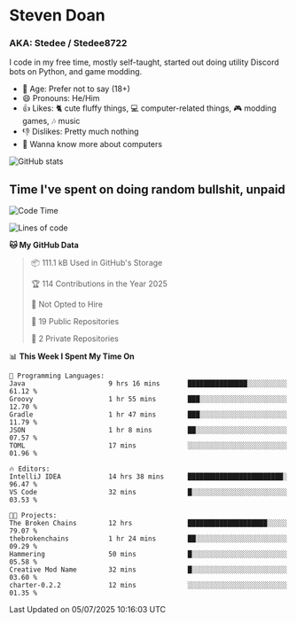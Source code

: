 # Steven Doan
### AKA: Stedee / Stedee8722
I code in my free time, mostly self-taught, started out doing utility Discord bots on Python, and game modding.

- 🤔 Age: Prefer not to say (18+)
- 😄 Pronouns: He/Him
- 👍 Likes: 🐈 cute fluffy things, 💻 computer-related things, 🎮 modding games, 🎶 music
- 👎 Dislikes: Pretty much nothing
- 🥹 Wanna know more about computers

![GitHub stats](https://github-readme-stats-iota-mocha-40.vercel.app/api?username=Stedee8722&show=prs_merged,prs_merged_percentage&show_icons=true&theme=transparent)

## Time I've spent on doing random bullshit, unpaid
<!--START_SECTION:Time I've spent on doing random bullshit, unpaid-->
![Code Time](http://img.shields.io/badge/Code%20Time-296%20hrs%2020%20mins-blue)

![Lines of code](https://img.shields.io/badge/From%20Hello%20World%20I%27ve%20Written-85.1%20thousand%20lines%20of%20code-blue)

**🐱 My GitHub Data** 

> 📦 111.1 kB Used in GitHub's Storage 
 > 
> 🏆 114 Contributions in the Year 2025
 > 
> 🚫 Not Opted to Hire
 > 
> 📜 19 Public Repositories 
 > 
> 🔑 2 Private Repositories 
 > 
📊 **This Week I Spent My Time On** 

```text
💬 Programming Languages: 
Java                     9 hrs 16 mins       ███████████████░░░░░░░░░░   61.12 % 
Groovy                   1 hr 55 mins        ███░░░░░░░░░░░░░░░░░░░░░░   12.70 % 
Gradle                   1 hr 47 mins        ███░░░░░░░░░░░░░░░░░░░░░░   11.79 % 
JSON                     1 hr 8 mins         ██░░░░░░░░░░░░░░░░░░░░░░░   07.57 % 
TOML                     17 mins             ░░░░░░░░░░░░░░░░░░░░░░░░░   01.96 % 

🔥 Editors: 
IntelliJ IDEA            14 hrs 38 mins      ████████████████████████░   96.47 % 
VS Code                  32 mins             █░░░░░░░░░░░░░░░░░░░░░░░░   03.53 % 

🐱‍💻 Projects: 
The Broken Chains        12 hrs              ████████████████████░░░░░   79.07 % 
thebrokenchains          1 hr 24 mins        ██░░░░░░░░░░░░░░░░░░░░░░░   09.29 % 
Hammering                50 mins             █░░░░░░░░░░░░░░░░░░░░░░░░   05.58 % 
Creative Mod Name        32 mins             █░░░░░░░░░░░░░░░░░░░░░░░░   03.60 % 
charter-0.2.2            12 mins             ░░░░░░░░░░░░░░░░░░░░░░░░░   01.35 % 
```


 Last Updated on 05/07/2025 10:16:03 UTC
<!--END_SECTION:Time I've spent on doing random bullshit, unpaid-->
